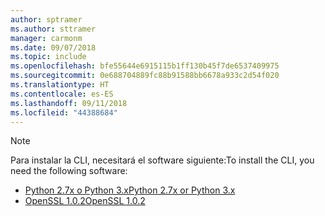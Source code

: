 ```yaml
---
author: sptramer
ms.author: sttramer
manager: carmonm
ms.date: 09/07/2018
ms.topic: include
ms.openlocfilehash: bfe55644e6915115b1ff130b45f7de6537409975
ms.sourcegitcommit: 0e688704889fc88b91588bb6678a933c2d54f020
ms.translationtype: HT
ms.contentlocale: es-ES
ms.lasthandoff: 09/11/2018
ms.locfileid: "44388684"
---
```

> [!NOTE]
> <span data-ttu-id="abacc-101">Para instalar la CLI, necesitará el software siguiente:</span><span class="sxs-lookup"><span data-stu-id="abacc-101">To install the CLI, you need the following software:</span></span>
>
> * [<span data-ttu-id="abacc-102">Python 2.7x o Python 3.x</span><span class="sxs-lookup"><span data-stu-id="abacc-102">Python 2.7x or Python 3.x</span></span>](https://www.python.org/downloads/)
> * [<span data-ttu-id="abacc-103">OpenSSL 1.0.2</span><span class="sxs-lookup"><span data-stu-id="abacc-103">OpenSSL 1.0.2</span></span>](https://www.openssl.org/source/)
